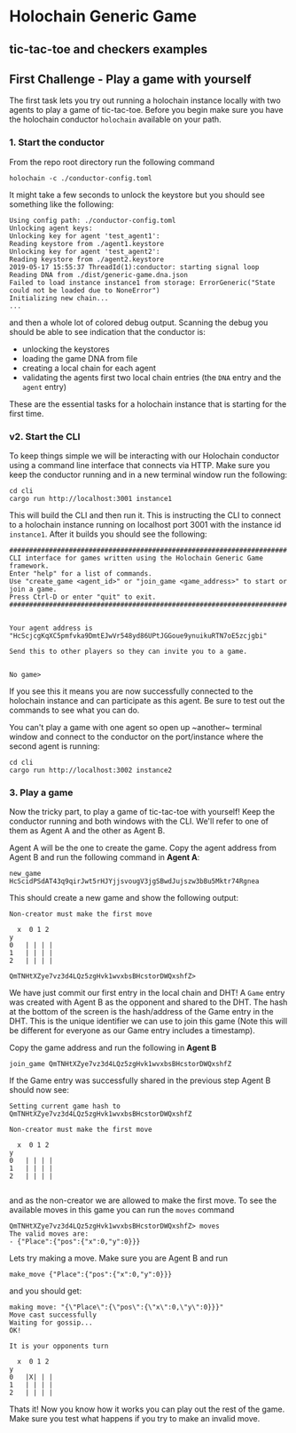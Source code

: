 # Holochain Generic Game
## tic-tac-toe and checkers examples

## First Challenge - Play a game with yourself

The first task lets you try out running a holochain instance locally with two agents to play a game of tic-tac-toe. Before you begin make sure you have the holochain conductor `holochain` available on your path.

### 1. Start the conductor

From the repo root directory run the following command

```
holochain -c ./conductor-config.toml
```

It might take a few seconds to unlock the keystore but you should see something like the following:

```
Using config path: ./conductor-config.toml
Unlocking agent keys:
Unlocking key for agent 'test_agent1':
Reading keystore from ./agent1.keystore
Unlocking key for agent 'test_agent2':
Reading keystore from ./agent2.keystore
2019-05-17 15:55:37 ThreadId(1):conductor: starting signal loop
Reading DNA from ./dist/generic-game.dna.json
Failed to load instance instance1 from storage: ErrorGeneric("State could not be loaded due to NoneError")
Initializing new chain...
...
```
and then a whole lot of colored debug output. Scanning the debug you should be able to see indication that the conductor is:

- unlocking the keystores
- loading the game DNA from file
- creating a local chain for each agent
- validating the agents first two local chain entries (the `DNA` entry and the `agent` entry)

These are the essential tasks for a holochain instance that is starting for the first time.

### v2. Start the CLI

To keep things simple we will be interacting with our Holochain conductor using a command line interface that connects via HTTP. Make sure you keep the conductor running and in a new terminal window run the following:

```
cd cli
cargo run http://localhost:3001 instance1
```

This will build the CLI and then run it. This is instructing the CLI to connect to a holochain instance running on localhost port 3001 with the instance id `instance1`. After it builds you should see the following:

```
######################################################################
CLI interface for games written using the Holochain Generic Game framework.
Enter "help" for a list of commands.
Use "create_game <agent_id>" or "join_game <game_address>" to start or join a game.
Press Ctrl-D or enter "quit" to exit.
######################################################################


Your agent address is "HcScjcgKqXC5pmfvka9DmtEJwVr548yd86UPtJGGoue9ynuikuRTN7oE5zcjgbi"

Send this to other players so they can invite you to a game.


No game>
```


If you see this it means you are now successfully connected to the holochain instance and can participate as this agent. Be sure to test out the commands to see what you can do.

You can't play a game with one agent so open up ~another~ terminal window and connect to the conductor on the port/instance where the second agent is running:
```
cd cli
cargo run http://localhost:3002 instance2
```

### 3. Play a game

Now the tricky part, to play a game of tic-tac-toe with yourself! Keep the conductor running and both windows with the CLI. We'll refer to one of them as Agent A and the other as Agent B.

Agent A will be the one to create the game. Copy the agent address from Agent B and run the following command in **Agent A**:
```
new_game HcScidPSdAT43q9qirJwt5rHJYjjsvougV3jgSBwdJujszw3bBu5Mktr74Rgnea
```

This should create a new game and show the following output:
```
Non-creator must make the first move

  x  0 1 2
y
0   | | | |
1   | | | |
2   | | | |

QmTNHtXZye7vz3d4LQz5zgHvk1wvxbsBHcstorDWQxshfZ>
```

We have just commit our first entry in the local chain and DHT! A `Game` entry was created with Agent B as the opponent and shared to the DHT. The hash at the bottom of the screen is the hash/address of the Game entry in the DHT. This is the unique identifier we can use to join this game (Note this will be different for everyone as our Game entry includes a timestamp).

Copy the game address and run the following in **Agent B**
```
join_game QmTNHtXZye7vz3d4LQz5zgHvk1wvxbsBHcstorDWQxshfZ
```

If the Game entry was successfully shared in the previous step Agent B should now see:

```
Setting current game hash to QmTNHtXZye7vz3d4LQz5zgHvk1wvxbsBHcstorDWQxshfZ

Non-creator must make the first move

  x  0 1 2
y
0   | | | |
1   | | | |
2   | | | |


```

and as the non-creator we are allowed to make the first move. To see the available moves in this game you can run the `moves` command

```
QmTNHtXZye7vz3d4LQz5zgHvk1wvxbsBHcstorDWQxshfZ> moves
The valid moves are:
- {"Place":{"pos":{"x":0,"y":0}}}
```

Lets try making a move. Make sure you are Agent B and run

```
make_move {"Place":{"pos":{"x":0,"y":0}}}
```

and you should get:

```
making move: "{\"Place\":{\"pos\":{\"x\":0,\"y\":0}}}"
Move cast successfully
Waiting for gossip...
OK!

It is your opponents turn

  x  0 1 2
y
0   |X| | |
1   | | | |
2   | | | |

```

Thats it! Now you know how it works you can play out the rest of the game. Make sure you test what happens if you try to make an invalid move.
